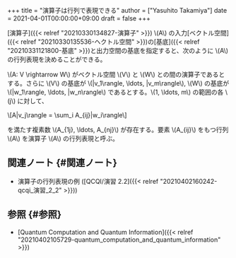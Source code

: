 +++
title = "演算子は行列で表現できる"
author = ["Yasuhito Takamiya"]
date = 2021-04-01T00:00:00+09:00
draft = false
+++

[演算子]({{< relref "20210330134827-演算子" >}}) \\(A\\) の入力[ベクトル空間]({{< relref "20210330135536-ヘクトル空間" >}})の[基底]({{< relref "20210331121800-基底" >}})と出力空間の基底を指定すると、次のように \\(A\\) の行列表現を決めることができる。

\\(A: V \rightarrow W\\) がベクトル空間 \\(V\\) と \\(W\\) との間の演算子であるとする。さらに \\(V\\) の基底が \\(|v\_1\rangle, \ldots, |v\_m\rangle\\), \\(W\\) の基底が \\(|w\_1\rangle, \ldots, |w\_n\rangle\\) であるとする。\\(1, \ldots, m\\) の範囲の各 \\(j\\) に対して、

\\[A|v\_j\rangle = \sum\_i A\_{ij}|w\_i\rangle\\]

を満たす複素数 \\(A\_{1j}, \ldots, A\_{nj}\\) が存在する。要素 \\(A\_{ij}\\) をもつ行列 \\(A\\) を演算子 \\(A\\) の行列表現と呼ぶ。


## 関連ノート {#関連ノート}

-   演算子の行列表現の例 ([QCQI/演習 2.2]({{< relref "20210402160242-qcqi_演習_2_2" >}}))


## 参照 {#参照}

-   [Quantum Computation and Quantum Information]({{< relref "20210402105729-quantum_computation_and_quantum_information" >}})
